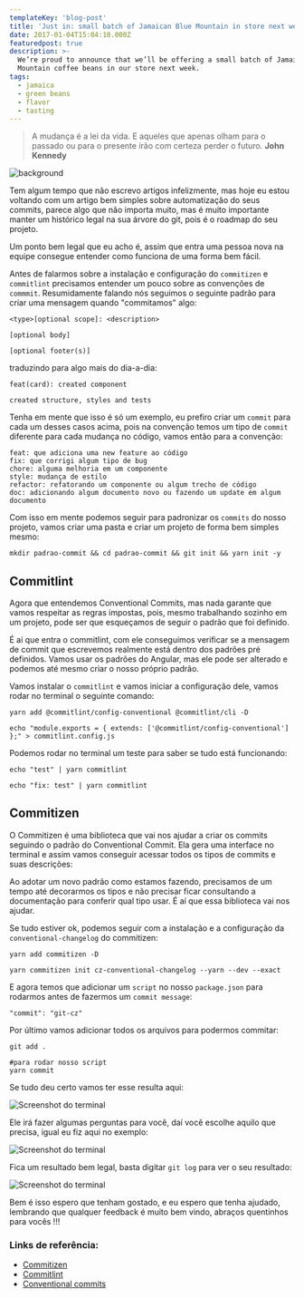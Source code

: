 ```yaml
---
templateKey: 'blog-post'
title: 'Just in: small batch of Jamaican Blue Mountain in store next week'
date: 2017-01-04T15:04:10.000Z
featuredpost: true
description: >-
  We’re proud to announce that we’ll be offering a small batch of Jamaica Blue
  Mountain coffee beans in our store next week.
tags:
  - jamaica
  - green beans
  - flavor
  - tasting
---
```


>A mudança é a lei da vida. E aqueles que apenas olham para o passado ou para o presente irão com certeza perder o futuro. **John Kennedy**


![background](assets/img/commitlint-and.png)

Tem algum tempo que não escrevo artigos infelizmente, mas hoje eu estou voltando com um artigo bem simples sobre automatização do seus commits, parece algo que não importa muito, mas é muito importante manter um histórico legal na sua árvore do git, pois é o roadmap do seu projeto.

Um ponto bem legal que eu acho é, assim que entra uma pessoa nova na equipe consegue entender como funciona de uma forma bem fácil.

Antes de falarmos sobre a instalação e configuração do `commitizen` e `commitlint` precisamos entender um pouco sobre as convenções de `commmit`. Resumidamente falando nós seguimos o seguinte padrão para criar uma mensagem quando "commitamos" algo:

```
<type>[optional scope]: <description>

[optional body]

[optional footer(s)]
```
traduzindo para algo mais do dia-a-dia:
```
feat(card): created component

created structure, styles and tests 
```

Tenha em mente que isso é só um exemplo, eu prefiro criar um `commit` para cada um desses casos acima, pois na convenção temos um tipo de `commit` diferente para cada mudança no código, vamos então para a convenção:

```
feat: que adiciona uma new feature ao código
fix: que corrigi algum tipo de bug
chore: alguma melhoria em um componente
style: mudança de estilo
refactor: refatorando um componente ou algum trecho de código
doc: adicionando algum documento novo ou fazendo um update em algum documento
```

Com isso em mente podemos seguir para padronizar os `commits` do nosso projeto, vamos criar uma pasta e criar um projeto de forma bem simples mesmo:

```
mkdir padrao-commit && cd padrao-commit && git init && yarn init -y
```

## Commitlint

Agora que entendemos Conventional Commits, mas nada garante que vamos respeitar as regras impostas, pois, mesmo trabalhando sozinho em um projeto, pode ser que esqueçamos de seguir o padrão que foi definido.

É ai que entra o commitlint, com ele conseguimos verificar se a mensagem de commit que escrevemos realmente está dentro dos padrões pré definidos. Vamos usar os padrões do Angular, mas ele pode ser alterado e podemos até mesmo criar o nosso próprio padrão.

Vamos instalar o `commitlint` e vamos iniciar a configuração dele, vamos rodar no terminal o seguinte comando:

```
yarn add @commitlint/config-conventional @commitlint/cli -D

echo "module.exports = { extends: ['@commitlint/config-conventional'] };" > commitlint.config.js
```

Podemos rodar no terminal um teste para saber se tudo está funcionando:

```
echo "test" | yarn commitlint

echo "fix: test" | yarn commitlint

```

## Commitizen

O Commitizen é uma biblioteca que vai nos ajudar a criar os commits seguindo o padrão do Conventional Commit. Ela gera uma interface no terminal e assim vamos conseguir acessar todos os tipos de commits e suas descrições:

Ao adotar um novo padrão como estamos fazendo, precisamos de um tempo até decorarmos os tipos e não precisar ficar consultando a documentação para conferir qual tipo usar. É aí que essa biblioteca vai nos ajudar.

Se tudo estiver ok, podemos seguir com a instalação e a configuração da `conventional-changelog` do commitizen:

```
yarn add commitizen -D

yarn commitizen init cz-conventional-changelog --yarn --dev --exact
```

E agora temos que adicionar um `script` no nosso `package.json` para rodarmos antes de fazermos um `commit message`:

```
"commit": "git-cz"
```

Por último vamos adicionar todos os arquivos para podermos commitar:

```
git add .

#para rodar nosso script
yarn commit
```

Se tudo deu certo vamos ter esse resulta aqui:

![Screenshot do terminal](https://user-images.githubusercontent.com/14244623/210809403-a9f5a62f-f444-4ef8-affd-e43cb84b6bc7.png)

Ele irá fazer algumas perguntas para você, daí você escolhe aquilo que precisa, igual eu fiz aqui no exemplo:

![Screenshot do terminal](https://user-images.githubusercontent.com/14244623/210809948-22517877-73ec-47eb-add1-4c8d60338a63.png)

Fica um resultado bem legal, basta digitar `git log` para ver o seu resultado:

![Screenshot do terminal](https://user-images.githubusercontent.com/14244623/210810190-318db18a-468b-4d9d-9d60-b0b371055fdd.png)


Bem é isso espero que tenham gostado, e eu espero que tenha ajudado, lembrando que qualquer feedback é muito bem vindo, abraços quentinhos para vocês !!!

### Links de referência:
- [Commitizen](https://commitizen-tools.github.io/commitizen/)
- [Commitlint](https://commitlint.js.org/#/)
- [Conventional commits](https://www.conventionalcommits.org/en/v1.0.0/)
